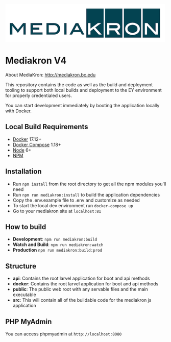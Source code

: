 ![MediaKron Banner](mkbanner.png)
# Mediakron V4

About MediaKron: http://mediakron.bc.edu

This repository contains the code as well as the build and deployment tooling to support both local builds and deployment to the EY environment
for properly credentialed users.

You can start development immediately by booting the application locally with Docker.

## Local Build Requirements
* [Docker](https://docs.docker.com/install/) 17.12+ 
* [Docker Compose](https://docs.docker.com/compose/) 1.18+
* [Node](https://nodejs.org) 6+
* [NPM](https://www.npmjs.com/)

## Installation
* Run `npm install` from the root directory to get all the npm modules you'll need
* Run `npm run mediakron:install` to build the application dependencies
* Copy the .env.example file to .env and customize as needed
* To start the local dev environment run `docker-compose up`
* Go to your mediakron site at `localhost:81`

## How to build
* **Development**: `npm run mediakron:build`
* **Watch and Build**: `npm run mediakron:watch`
* **Production** `npm run mediakron:build:prod`

## Structure
* **api**: Contains the root larvel application for boot and api methods
* **docker**: Contains the root larvel application for boot and api methods
* **public**: The public web root with any servable files and the main executable
* **src**: This will contain all of the buildable code for the mediakron js application

## PHP MyAdmin 
You can access phpmyadmin at `http://localhost:8080`

